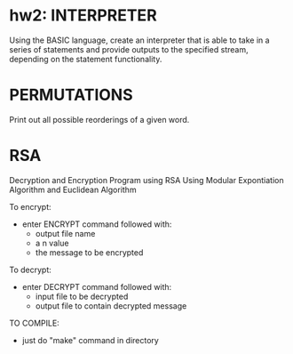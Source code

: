 # hw2: INTERPRETER

Using the BASIC language, create an interpreter that is able to take in a series of statements and provide outputs to the specified stream, depending on the statement functionality.

# PERMUTATIONS

Print out all possible reorderings of a given word.

# RSA

Decryption and Encryption Program using RSA
Using Modular Expontiation Algorithm and Euclidean Algorithm

To encrypt:
 - enter ENCRYPT command followed with:
     - output file name
     - a n value 
     - the message to be encrypted

To decrypt:
 - enter DECRYPT command followed with:
    - input file to be decrypted
    - output file to contain decrypted message

TO COMPILE:
 - just do "make" command in directory

